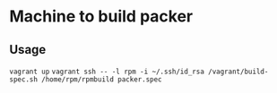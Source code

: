Machine to build packer
========

Usage
-------
`vagrant up`
`vagrant ssh -- -l rpm -i ~/.ssh/id_rsa /vagrant/build-spec.sh /home/rpm/rpmbuild packer.spec`
